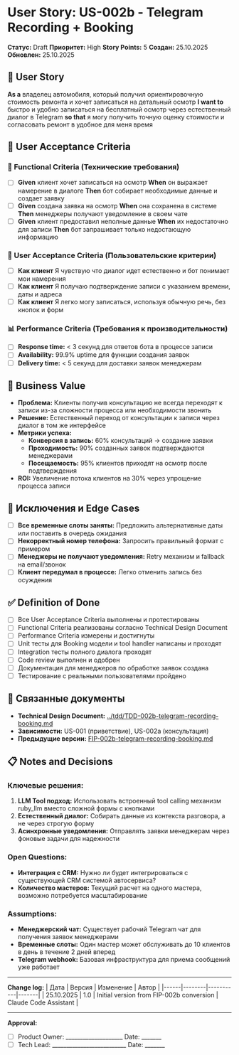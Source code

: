 # User Story: US-002b - Telegram Recording + Booking

**Статус:** Draft
**Приоритет:** High
**Story Points:** 5
**Создан:** 25.10.2025
**Обновлен:** 25.10.2025

## 📝 User Story
**As a** владелец автомобиля, который получил ориентировочную стоимость ремонта и хочет записаться на детальный осмотр **I want to** быстро и удобно записаться на бесплатный осмотр через естественный диалог в Telegram **so that** я могу получить точную оценку стоимости и согласовать ремонт в удобное для меня время

## 👥 User Acceptance Criteria

### 🤖 Functional Criteria (Технические требования)
- [ ] **Given** клиент хочет записаться на осмотр **When** он выражает намерение в диалоге **Then** бот собирает необходимые данные и создает заявку
- [ ] **Given** создана заявка на осмотр **When** она сохранена в системе **Then** менеджеры получают уведомление в своем чате
- [ ] **Given** клиент предоставил неполные данные **When** их недостаточно для записи **Then** бот запрашивает только недостающую информацию

### 👥 User Acceptance Criteria (Пользовательские критерии)
- [ ] **Как клиент** Я чувствую что диалог идет естественно и бот понимает мои намерения
- [ ] **Как клиент** Я получаю подтверждение записи с указанием времени, даты и адреса
- [ ] **Как клиент** Я легко могу записаться, используя обычную речь, без кнопок и форм

### 📊 Performance Criteria (Требования к производительности)
- [ ] **Response time:** < 3 секунд для ответов бота в процессе записи
- [ ] **Availability:** 99.9% uptime для функции создания заявок
- [ ] **Delivery time:** < 5 секунд для доставки заявок менеджерам

## 🎯 Business Value
- **Проблема:** Клиенты получив консультацию не всегда переходят к записи из-за сложности процесса или необходимости звонить
- **Решение:** Естественный переход от консультации к записи через диалог в том же интерфейсе
- **Метрики успеха:**
  - **Конверсия в запись:** 60% консультаций → создание заявки
  - **Проходимость:** 90% созданных заявок подтверждаются менеджерами
  - **Посещаемость:** 95% клиентов приходят на осмотр после подтверждения
- **ROI:** Увеличение потока клиентов на 30% через упрощение процесса записи

## 🚫 Исключения и Edge Cases
- [ ] **Все временные слоты заняты:** Предложить альтернативные даты или поставить в очередь ожидания
- [ ] **Некорректный номер телефона:** Запросить правильный формат с примером
- [ ] **Менеджеры не получают уведомления:** Retry механизм и fallback на email/звонок
- [ ] **Клиент передумал в процессе:** Легко отменить запись без осуждения

## ✅ Definition of Done
- [ ] Все User Acceptance Criteria выполнены и протестированы
- [ ] Functional Criteria реализованы согласно Technical Design Document
- [ ] Performance Criteria измерены и достигнуты
- [ ] Unit тесты для Booking модели и tool handler написаны и проходят
- [ ] Integration тесты полного диалога проходят
- [ ] Code review выполнен и одобрен
- [ ] Документация для менеджеров по обработке заявок создана
- [ ] Тестирование с реальными пользователями пройдено

## 🔗 Связанные документы
- **Technical Design Document:** [../tdd/TDD-002b-telegram-recording-booking.md](../tdd/TDD-002b-telegram-recording-booking.md)
- **Зависимости:** US-001 (приветствие), US-002a (консультация)
- **Предыдущие версии:** [FIP-002b-telegram-recording-booking.md](_archive/FIP-002b-telegram-recording-booking.md)

## 📋 Notes and Decisions

### Ключевые решения:
1. **LLM Tool подход:** Использовать встроенный tool calling механизм ruby_llm вместо сложной формы с кнопками
2. **Естественный диалог:** Собирать данные из контекста разговора, а не через строгую форму
3. **Асинхронные уведомления:** Отправлять заявки менеджерам через фоновые задачи для надежности

### Open Questions:
- **Интеграция с CRM:** Нужно ли будет интегрироваться с существующей CRM системой автосервиса?
- **Количество мастеров:** Текущий расчет на одного мастера, возможно потребуется масштабирование

### Assumptions:
- **Менеджерский чат:** Существует рабочий Telegram чат для получения заявок менеджерами
- **Временные слоты:** Один мастер может обслуживать до 10 клиентов в день в течение 2 дней вперед
- **Telegram webhook:** Базовая инфраструктура для приема сообщений уже работает

---

**Change log:**
| Дата | Версия | Изменение | Автор |
|------|--------|-----------|-------|
| 25.10.2025 | 1.0 | Initial version from FIP-002b conversion | Claude Code Assistant |

---

**Approval:**
- [ ] Product Owner: ____________________ Date: _______
- [ ] Tech Lead: __________________________ Date: _______